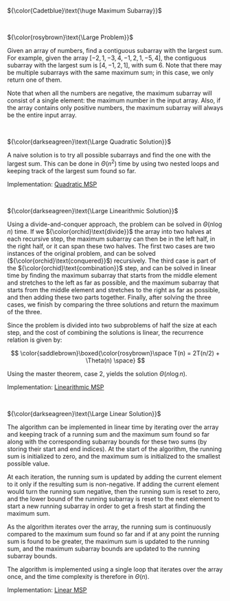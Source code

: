 ${\color{Cadetblue}\text{\huge Maximum Subarray}}$

<br/>

${\color{rosybrown}\text{\Large Problem}}$

Given an array of numbers, find a contiguous subarray with the largest sum. For example, given the array $[-2, 1, -3, 4, -1, 2, 1, -5, 4]$, the contiguous subarray with the largest sum is $[4, -1, 2, 1]$, with sum 6. Note that there may be multiple subarrays with the same maximum sum; in this case, we only return one of them.

Note that when all the numbers are negative, the maximum subarray will consist of a single element: the maximum number in the input array. Also, if the array contains only positive numbers, the maximum subarray will always be the entire input array.

<br/>

${\color{darkseagreen}\text{\Large Quadratic Solution}}$

A naive solution is to try all possible subarrays and find the one with the largest sum. This can be done in $\Theta(n^2)$ time by using two nested loops and keeping track of the largest sum found so far.

Implementation: [Quadratic MSP](https://github.com/pl3onasm/AADS/blob/main/algorithms/divide-and-conquer/max-subarray/msp-1.c)

<br/>

${\color{darkseagreen}\text{\Large Linearithmic Solution}}$

Using a divide-and-conquer approach, the problem can be solved in $\Theta(n \log n)$ time. If we ${\color{orchid}\text{divide}}$ the array into two halves at each recursive step, the maximum subarray can then be in the left half, in the right half, or it can span these two halves. The first two cases are two instances of the original problem, and can be solved (${\color{orchid}\text{conquered}}$) recursively. The third case is part of the ${\color{orchid}\text{combination}}$ step, and can be solved in linear time by finding the maximum subarray that starts from the middle element and stretches to the left as far as possible, and the maximum subarray that starts from the middle element and stretches to the right as far as possible, and then adding these two parts together. Finally, after solving the three cases, we finish by comparing the three solutions and return the maximum of the three.

Since the problem is divided into two subproblems of half the size at each step, and the cost of combining the solutions is linear, the recurrence relation is given by:

$$
\color{saddlebrown}\boxed{\color{rosybrown}\space T(n) = 2T(n/2) + \Theta(n) \space}
$$

Using the master theorem, case 2, yields the solution $\Theta(n \log n)$.

Implementation: [Linearithmic MSP](https://github.com/pl3onasm/AADS/blob/main/algorithms/divide-and-conquer/max-subarray/msp-2.c)

<br/>

${\color{darkseagreen}\text{\Large Linear Solution}}$

The algorithm can be implemented in linear time by iterating over the array and keeping track of a running sum and the maximum sum found so far along with the corresponding subarray bounds for these two sums (by storing their start and end indices). At the start of the algorithm, the running sum is initialized to zero, and the maximum sum is initialized to the smallest possible value.  

At each iteration, the running sum is updated by adding the current element to it only if the resulting sum is non-negative. If adding the current element would turn the running sum negative, then the running sum is reset to zero, and the lower bound of the running subarray is reset to the next element to start a new running subarray in order to get a fresh start at finding the maximum sum.

As the algorithm iterates over the array, the running sum is continuously compared to the maximum sum found so far and if at any point the running sum is found to be greater, the maximum sum is updated to the running sum, and the maximum subarray bounds are updated to the running subarray bounds.

The algorithm is implemented using a single loop that iterates over the array once, and the time complexity is therefore in $\Theta(n)$.

Implementation: [Linear MSP](https://github.com/pl3onasm/AADS/blob/main/algorithms/divide-and-conquer/max-subarray/msp-3.c)

